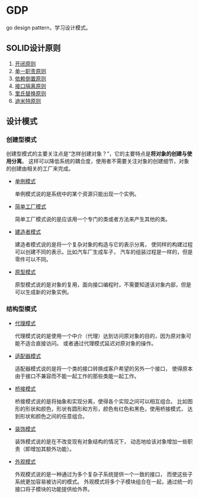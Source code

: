 # GDP

go design pattern，学习设计模式。

## SOLID设计原则

1. [开闭原则](solid/scm.go)
2. [单一职责原则](solid/srp.go)
3. [依赖倒置原则](solid/dip.go)
4. [接口隔离原则](solid/isp.go)
5. [里氏替换原则](solid/lsp.go)
6. [迪米特原则](solid/lod.go)

## 设计模式

### 创建型模式
创建型模式的主要关注点是“怎样创建对象？”，它的主要特点是**将对象的创建与使用分离**。
这样可以降低系统的耦合度，使用者不需要关注对象的创建细节，对象的创建由相关的工厂来完成。

- [单例模式](design_pattern/singleton.go)

  单例模式说的是系统中的某个资源只能出现一个实例。
  
- [简单工厂模式](design_pattern/simple_factory.go)

  简单工厂模式说的是应该用一个专门的类或者方法来产生其他的类。
  
- [建造者模式](design_pattern/builder.go)

  建造者模式说的是将一个复杂对象的构造与它的表示分离，
  使同样的构建过程可以创建不同的表示。比如汽车厂生成车子，
  汽车的组装过程是一样的，但是零件可以不同。
  
- [原型模式](design_pattern/prototype.go)
  
  原型模式说的是对象的复用，面向接口编程时，不需要知道该对象内部，但是可以生成新的对象实例。

### 结构型模式
- [代理模式](design_pattern/proxy.go)
  
  代理模式说的是使用一个中介（代理）达到访问原对象的目的，因为原对象可能不适合直接访问。
  或者通过代理模式延迟对原对象的操作。
  
- [适配器模式](design_pattern/adapter.go)
  
  适配器模式说的是将一个类的接口转换成客户希望的另外一个接口，
  使得原本由于接口不兼容而不能一起工作的那些类能一起工作。
  
- [桥接模式](design_pattern/bridge.go)

  桥接模式说的是将抽象和实现分离，使得各个实现之间可以相互组合。
  比如图形的形状和颜色，形状有圆形和方形，颜色有红色和黑色，使用桥接模式，
  达到形状和颜色之间的任意组合。
  
- [装饰模式](design_pattern/decorator.go)

  装饰模式说的是在不改变现有对象结构的情况下，
  动态地给该对象增加一些职责（即增加其额外功能）。

- [外观模式](design_pattern/facade.go)
  
  外观模式说的是一种通过为多个复杂子系统提供一个一致的接口，
  而使这些子系统更加容易被访问的模式。
  外观模式将多个子模块组合在一起，通过统一的接口将子模块的功能提供给外界。